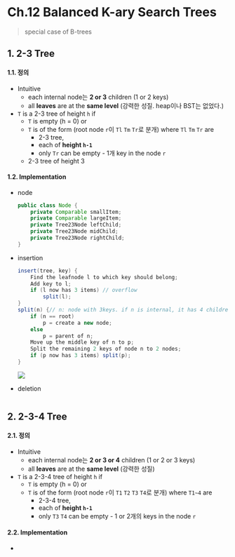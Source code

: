 # Ch.12 Balanced K-ary Search Trees

> special case of B-trees

## 1. 2-3 Tree

#### 1.1. 정의

- Intuitive
  - each internal node는 **2 or 3** children (1 or 2 keys)
  - all **leaves** are at the **same level** (강력한 성질. heap이나 BST는 없었다.)
- `T` is a 2-3 tree of height `h` if
  - `T` is empty (h = 0) or
  - `T` is of the form (root node `r`이 `Tl` `Tm` `Tr`로 분개) where `Tl` `Tm` `Tr` are
    - 2-3 tree, 
    - each of **height `h-1`**
    - only `Tr` can be empty - 1개 key in the node `r`
  - 2-3 tree of height 3

#### 1.2. Implementation

- node

  ```java
  public class Node {
      private Comparable smallItem; 
      private Comparable largeItem;
      private Tree23Node leftChild;
      private Tree23Node midChild;
      private Tree23Node rightChild;
  }
  ```

- insertion

  ```java
  insert(tree, key) {
      Find the leafnode l to which key should belong;
      Add key to l;
      if (l now has 3 items) // overflow
          split(l);
  }
  split(n) {// n: node with 3keys. if n is internal, it has 4 children
      if (n == root)
          p = create a new node;
      else
          p = parent of n;
      Move up the middle key of n to p;
      Split the remaining 2 keys of node n to 2 nodes;
      if (p now has 3 items) split(p);
  }
  ```

  ![](/Users/mac/Pictures/2-3treeinsert.png)

- deletion

  ```java
  
  ```

  





## 2. 2-3-4 Tree

#### 2.1. 정의

- Intuitive
  - each internal node는 **2 or 3 or 4** children (1 or 2 or 3 keys)
  - all **leaves** are at the **same level** (강력한 성질)
- `T` is a 2-3-4 tree of height `h` if
  - `T` is empty (h = 0) or
  - `T` is of the form (root node `r`이 `T1` `T2` `T3` `T4`로 분개) where `T1~4` are
    - 2-3-4 tree,
    - each of **height `h-1`**
    - only `T3` `T4` can be empty - 1 or 2개의 keys in the node `r`

#### 2.2. Implementation

- 